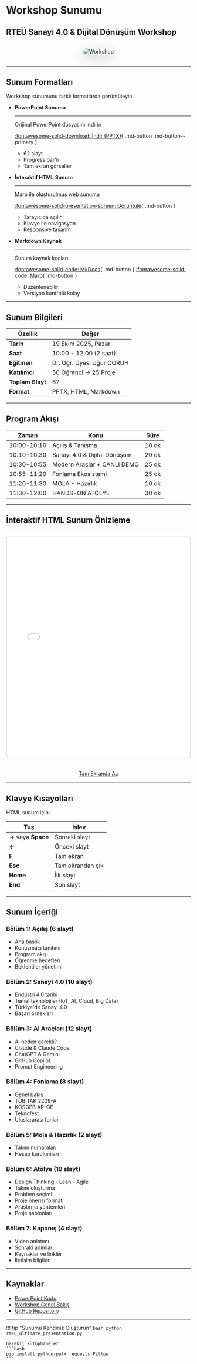 # Workshop Sunumu

## RTEÜ Sanayi 4.0 & Dijital Dönüşüm Workshop

<div style="text-align: center; margin: 2rem 0;">
  <img src="../design-thinking-lean-agile-slide1.png" alt="Workshop" style="max-width: 100%; border-radius: 10px; box-shadow: 0 10px 30px rgba(0,0,0,0.2);">
</div>

---

## Sunum Formatları

Workshop sunumunu farklı formatlarda görüntüleyin:

<div class="grid cards" markdown>

-   **PowerPoint Sunumu**

    ---

    Orijinal PowerPoint dosyasını indirin

    [:fontawesome-solid-download: İndir (PPTX)](../../rteu-sanayi40-dijital-donusum-workshop-2025.pptx){ .md-button .md-button--primary }

    - 62 slayt
    - Progress bar'lı
    - Tam ekran görseller

-   **İnteraktif HTML Sunum**

    ---

    Marp ile oluşturulmuş web sunumu

    [:fontawesome-solid-presentation-screen: Görüntüle](slides.html){ .md-button }

    - Tarayıcıda açılır
    - Klavye ile navigasyon
    - Responsive tasarım

-   **Markdown Kaynak**

    ---

    Sunum kaynak kodları

    [:fontawesome-solid-code: MkDocs](slides.md){ .md-button }
    [:fontawesome-solid-code: Marp](slides.marp.md){ .md-button }

    - Düzenlenebilir
    - Versiyon kontrolü kolay

</div>

---

## Sunum Bilgileri

| Özellik | Değer |
|---------|-------|
| **Tarih** | 19 Ekim 2025, Pazar |
| **Saat** | 10:00 - 12:00 (2 saat) |
| **Eğitmen** | Dr. Öğr. Üyesi Uğur CORUH |
| **Katılımcı** | 50 Öğrenci → 25 Proje |
| **Toplam Slayt** | 62 |
| **Format** | PPTX, HTML, Markdown |

---

## Program Akışı

| Zaman | Konu | Süre |
|-------|------|------|
| 10:00-10:10 | Açılış & Tanışma | 10 dk |
| 10:10-10:30 | Sanayi 4.0 & Dijital Dönüşüm | 20 dk |
| 10:30-10:55 | Modern Araçlar + CANLI DEMO | 25 dk |
| 10:55-11:20 | Fonlama Ekosistemi | 25 dk |
| 11:20-11:30 | MOLA + Hazırlık | 10 dk |
| 11:30-12:00 | HANDS-ON ATÖLYE | 30 dk |

---

## İnteraktif HTML Sunum Önizleme

<div style="border: 2px solid #ddd; border-radius: 8px; overflow: hidden; margin: 2rem 0;">
  <iframe src="slides.html" width="100%" height="600px" frameborder="0" allowfullscreen style="display: block;"></iframe>
</div>

<div style="text-align: center; margin: 1rem 0;">
  <a href="slides.html" target="_blank" class="md-button md-button--primary">
    Tam Ekranda Aç
  </a>
</div>

---

## Klavye Kısayolları

HTML sunum için:

| Tuş | İşlev |
|-----|-------|
| **→** veya **Space** | Sonraki slayt |
| **←** | Önceki slayt |
| **F** | Tam ekran |
| **Esc** | Tam ekrandan çık |
| **Home** | İlk slayt |
| **End** | Son slayt |

---

## Sunum İçeriği

### Bölüm 1: Açılış (6 slayt)
- Ana başlık
- Konuşmacı tanıtımı
- Program akışı
- Öğrenme hedefleri
- Beklentiler yönetimi

### Bölüm 2: Sanayi 4.0 (10 slayt)
- Endüstri 4.0 tarihi
- Temel teknolojiler (IoT, AI, Cloud, Big Data)
- Türkiye'de Sanayi 4.0
- Başarı örnekleri

### Bölüm 3: AI Araçları (12 slayt)
- AI neden gerekli?
- Claude & Claude Code
- ChatGPT & Gemini
- GitHub Copilot
- Prompt Engineering

### Bölüm 4: Fonlama (8 slayt)
- Genel bakış
- TÜBİTAK 2209-A
- KOSGEB AR-GE
- Teknofest
- Uluslararası fonlar

### Bölüm 5: Mola & Hazırlık (2 slayt)
- Takım numaraları
- Hesap kurulumları

### Bölüm 6: Atölye (19 slayt)
- Design Thinking - Lean - Agile
- Takım oluşturma
- Problem seçimi
- Proje önerisi formatı
- Araştırma yöntemleri
- Proje şablonları

### Bölüm 7: Kapanış (4 slayt)
- Video anlatımı
- Sonraki adımlar
- Kaynaklar ve linkler
- İletişim bilgileri

---

## Kaynaklar

- [PowerPoint Kodu](../../rteu_ultimate_presentation.py)
- [Workshop Genel Bakış](../workshop/overview.md)
- [GitHub Repository](https://github.com/ucoruh/rteu-sanayi-dijital-donusum)

---

!!! tip "Sunumu Kendiniz Oluşturun"
    ```bash
    python rteu_ultimate_presentation.py
    ```

    Gerekli kütüphaneler:
    ```bash
    pip install python-pptx requests Pillow
    ```
